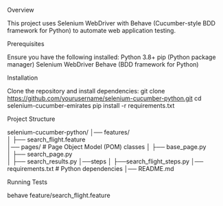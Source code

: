 Overview

This project uses Selenium WebDriver with Behave (Cucumber-style BDD framework for Python) to automate web application testing.

Prerequisites

Ensure you have the following installed:
Python 3.8+
pip (Python package manager)
Selenium WebDriver
Behave (BDD framework for Python)


Installation

Clone the repository and install dependencies:
git clone https://github.com/yourusername/selenium-cucumber-python.git
cd selenium-cucumber-emirates
pip install -r requirements.txt


Project Structure

selenium-cucumber-python/
│── features/            
│   ├── search_flight.feature     
│── pages/                # Page Object Model (POM) classes
│   ├── base_page.py  
│   ├── search_page.py   
│   ├── search_results.py 
│──steps
│   ├──search_flight_steps.py
│── requirements.txt      # Python dependencies
│── README.md  


Running Tests

behave feature/search_flight.feature
